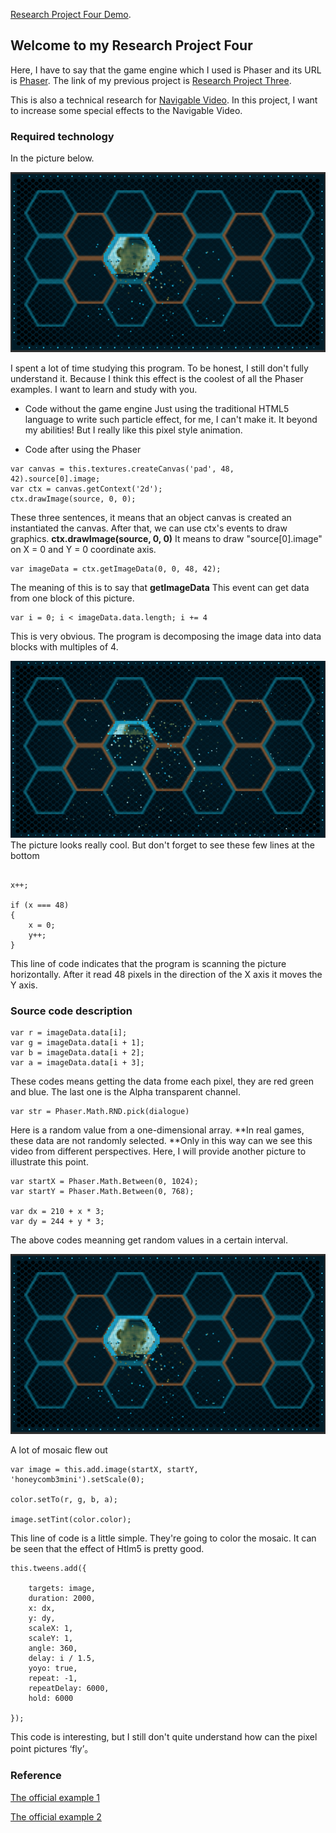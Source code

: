 [Research Project Four Demo](http://www.06-90.com/projects/p4/index.html). 



## Welcome to my Research Project Four

Here, I have to say that the game engine which I used is Phaser and its URL is [Phaser](http://phaser.io/). The link of my previous project is [Research Project Three](https://github.com/ChenLyu01/Research-Project-3).

This is also a technical research for [Navigable Video](http://www.06-90.com/final/finalprojectChenLyu.html). In this project, I want to increase some special effects to the Navigable Video. 

### Required technology

In the picture below.

![Image text](https://github.com/ChenLyu01/Research-Project-4/blob/master/image/image1.png) 

I spent a lot of time studying this program. To be honest, I still don't fully understand it. Because I think this effect is the coolest of all the Phaser examples. I want to learn and study with you.





- Code without the game engine
Just using the traditional HTML5 language to write such particle effect, for me, I can't make it. It beyond my abilities! But I really like this pixel style animation.  






- Code after using the Phaser

```
var canvas = this.textures.createCanvas('pad', 48, 42).source[0].image;
var ctx = canvas.getContext('2d');
ctx.drawImage(source, 0, 0);
```
These three sentences, it means that an object canvas is created an instantiated the canvas. After that, we can use ctx's events to draw graphics. **ctx.drawImage(source, 0, 0)** It means to draw "source[0].image" on X = 0 and Y = 0 coordinate axis.  


```
var imageData = ctx.getImageData(0, 0, 48, 42);

```
The meaning of this is to say that **getImageData** This event can get data from one block of this picture. 

```
var i = 0; i < imageData.data.length; i += 4
```
This is very obvious. The program is decomposing the image data into data blocks with multiples of 4. 


![Image text](https://github.com/ChenLyu01/Research-Project-4/blob/master/image/image2)
The picture looks really cool. But don't forget to see these few lines at the bottom
```

x++;

if (x === 48)
{
	x = 0;
	y++;
}

```
This line of code indicates that the program is scanning the picture horizontally. After it read 48 pixels in the direction of the X axis it moves the Y axis.



### Source code description

```
var r = imageData.data[i];
var g = imageData.data[i + 1];
var b = imageData.data[i + 2];
var a = imageData.data[i + 3];	
```
These codes means getting the data frome each pixel, they are red green and blue. The last one is the Alpha transparent channel.  


```
var str = Phaser.Math.RND.pick(dialogue) 
```
Here is a random value from a one-dimensional array. **In real games, these data are not randomly selected. **Only in this way can we see this video from different perspectives. Here, I will provide another picture to illustrate this point.


```
var startX = Phaser.Math.Between(0, 1024);
var startY = Phaser.Math.Between(0, 768);

var dx = 210 + x * 3;
var dy = 244 + y * 3;
```

The above codes meanning get random values in a certain interval.


![Image text](https://github.com/ChenLyu01/Research-Project-4/blob/master/image/image1.png)

A lot of mosaic flew out


```
var image = this.add.image(startX, startY, 'honeycomb3mini').setScale(0);

color.setTo(r, g, b, a);

image.setTint(color.color);
```
This line of code is a little simple. They're going to color the mosaic. It can be seen that the effect of Htlm5 is pretty good.


```
this.tweens.add({

	targets: image,
	duration: 2000,
	x: dx,
	y: dy,
	scaleX: 1,
	scaleY: 1,
	angle: 360,
	delay: i / 1.5,
	yoyo: true,
	repeat: -1,
	repeatDelay: 6000,
	hold: 6000

});

```
This code is interesting, but I still don't quite understand how can the pixel point pictures  ‘fly’。 


### Reference
[The official example 1](https://labs.phaser.io/edit.html?src=src\actions\place%20on%20a%20circle%20multi.js) 

[The official example 2](https://labs.phaser.io/edit.html?src=src\actions\place%20on%20a%20circle%20multi.js) 
